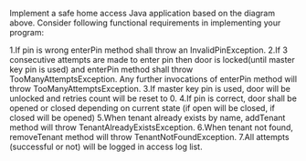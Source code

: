 Implement a safe home access Java application based on the diagram above. Consider following functional requirements in implementing your program:

1.If pin is wrong enterPin method shall throw an InvalidPinException.
2.If 3 consecutive attempts are made to enter pin then door is locked(until master key pin is used) and enterPin method shall throw TooManyAttemptsException. Any further invocations of enterPin method will throw TooManyAttemptsException.
3.If master key pin is used, door will be unlocked and retries count will be reset to 0.
4.If pin is correct, door shall be opened or closed depending on current state (if open will be closed, if closed will be opened)
5.When tenant already exists by name, addTenant method will throw TenantAlreadyExistsException.
6.When tenant not found, removeTenant method will throw TenantNotFoundException.
7.All attempts (successful or not) will be logged in access log list.